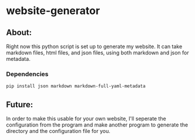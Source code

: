 # website-generator

## About:
Right now this python script is set up to generate my website. It can take markdown files, html files, and json files, using both markdown and json for metadata. 

### Dependencies

```bash
pip install json markdown markdown-full-yaml-metadata
```

## Future:
  In order to make this usable for your own website, I'll seperate the configuration from the program and make another program to generate the directory and the configuration file for you. 
